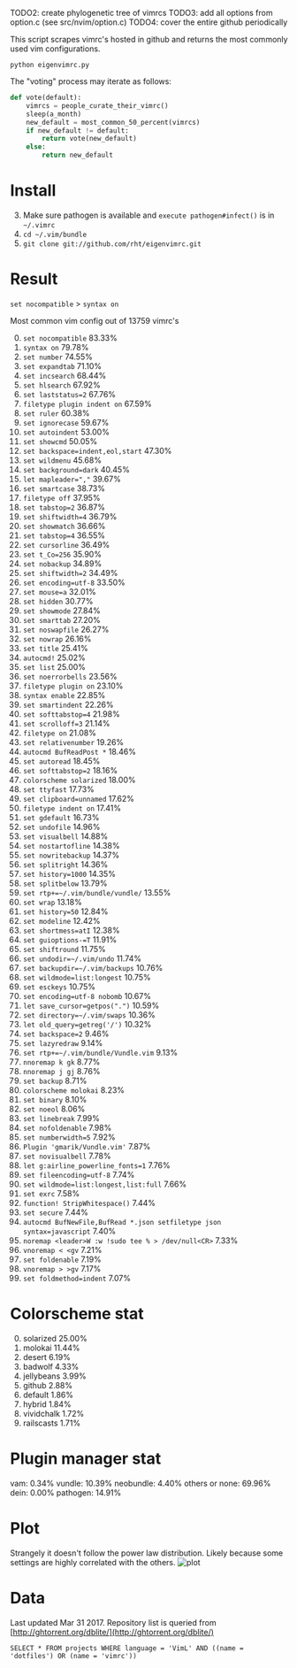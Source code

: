 TODO2: create phylogenetic tree of vimrcs
TODO3: add all options from option.c (see src/nvim/option.c)
TODO4: cover the entire github periodically

This script scrapes vimrc's hosted in github and returns the most commonly used vim configurations.

```python eigenvimrc.py```

The "voting" process may iterate as follows:

```python
def vote(default):
    vimrcs = people_curate_their_vimrc()
    sleep(a_month)
    new_default = most_common_50_percent(vimrcs)
    if new_default != default:
        return vote(new_default)
    else:
        return new_default
```

# Install
3. Make sure pathogen is available and ```execute pathogen#infect()``` is in ```~/.vimrc```
2. ```cd ~/.vim/bundle```
3. ```git clone git://github.com/rht/eigenvimrc.git```

# Result
```set nocompatible``` > ```syntax on```


Most common vim config out of 13759 vimrc's

0. ```set nocompatible``` 83.33%
1. ```syntax on``` 79.78%
2. ```set number``` 74.55%
3. ```set expandtab``` 71.10%
4. ```set incsearch``` 68.44%
5. ```set hlsearch``` 67.92%
6. ```set laststatus=2``` 67.76%
7. ```filetype plugin indent on``` 67.59%
8. ```set ruler``` 60.38%
9. ```set ignorecase``` 59.67%
10. ```set autoindent``` 53.00%
11. ```set showcmd``` 50.05%
12. ```set backspace=indent,eol,start``` 47.30%
13. ```set wildmenu``` 45.68%
14. ```set background=dark``` 40.45%
15. ```let mapleader=","``` 39.67%
16. ```set smartcase``` 38.73%
17. ```filetype off``` 37.95%
18. ```set tabstop=2``` 36.87%
19. ```set shiftwidth=4``` 36.79%
20. ```set showmatch``` 36.66%
21. ```set tabstop=4``` 36.55%
22. ```set cursorline``` 36.49%
23. ```set t_Co=256``` 35.90%
24. ```set nobackup``` 34.89%
25. ```set shiftwidth=2``` 34.49%
26. ```set encoding=utf-8``` 33.50%
27. ```set mouse=a``` 32.01%
28. ```set hidden``` 30.77%
29. ```set showmode``` 27.84%
30. ```set smarttab``` 27.20%
31. ```set noswapfile``` 26.27%
32. ```set nowrap``` 26.16%
33. ```set title``` 25.41%
34. ```autocmd!``` 25.02%
35. ```set list``` 25.00%
36. ```set noerrorbells``` 23.56%
37. ```filetype plugin on``` 23.10%
38. ```syntax enable``` 22.85%
39. ```set smartindent``` 22.26%
40. ```set softtabstop=4``` 21.98%
41. ```set scrolloff=3``` 21.14%
42. ```filetype on``` 21.08%
43. ```set relativenumber``` 19.26%
44. ```autocmd BufReadPost *``` 18.46%
45. ```set autoread``` 18.45%
46. ```set softtabstop=2``` 18.16%
47. ```colorscheme solarized``` 18.00%
48. ```set ttyfast``` 17.73%
49. ```set clipboard=unnamed``` 17.62%
50. ```filetype indent on``` 17.41%
51. ```set gdefault``` 16.73%
52. ```set undofile``` 14.96%
53. ```set visualbell``` 14.88%
54. ```set nostartofline``` 14.38%
55. ```set nowritebackup``` 14.37%
56. ```set splitright``` 14.36%
57. ```set history=1000``` 14.35%
58. ```set splitbelow``` 13.79%
59. ```set rtp+=~/.vim/bundle/vundle/``` 13.55%
60. ```set wrap``` 13.18%
61. ```set history=50``` 12.84%
62. ```set modeline``` 12.42%
63. ```set shortmess=atI``` 12.38%
64. ```set guioptions-=T``` 11.91%
65. ```set shiftround``` 11.75%
66. ```set undodir=~/.vim/undo``` 11.74%
67. ```set backupdir=~/.vim/backups``` 10.76%
68. ```set wildmode=list:longest``` 10.75%
69. ```set esckeys``` 10.75%
70. ```set encoding=utf-8 nobomb``` 10.67%
71. ```let save_cursor=getpos(".")``` 10.59%
72. ```set directory=~/.vim/swaps``` 10.36%
73. ```let old_query=getreg('/')``` 10.32%
74. ```set backspace=2``` 9.46%
75. ```set lazyredraw``` 9.14%
76. ```set rtp+=~/.vim/bundle/Vundle.vim``` 9.13%
77. ```nnoremap k gk``` 8.77%
78. ```nnoremap j gj``` 8.76%
79. ```set backup``` 8.71%
80. ```colorscheme molokai``` 8.23%
81. ```set binary``` 8.10%
82. ```set noeol``` 8.06%
83. ```set linebreak``` 7.99%
84. ```set nofoldenable``` 7.98%
85. ```set numberwidth=5``` 7.92%
86. ```Plugin 'gmarik/Vundle.vim'``` 7.87%
87. ```set novisualbell``` 7.78%
88. ```let g:airline_powerline_fonts=1``` 7.76%
89. ```set fileencoding=utf-8``` 7.74%
90. ```set wildmode=list:longest,list:full``` 7.66%
91. ```set exrc``` 7.58%
92. ```function! StripWhitespace()``` 7.44%
93. ```set secure``` 7.44%
94. ```autocmd BufNewFile,BufRead *.json setfiletype json syntax=javascript``` 7.40%
95. ```noremap <leader>W :w !sudo tee % > /dev/null<CR>``` 7.33%
96. ```vnoremap < <gv``` 7.21%
97. ```set foldenable``` 7.19%
98. ```vnoremap > >gv``` 7.17%
99. ```set foldmethod=indent``` 7.07%

# Colorscheme stat
0. solarized 25.00%
1. molokai 11.44%
2. desert 6.19%
3. badwolf 4.33%
4. jellybeans 3.99%
5. github 2.88%
6. default 1.86%
7. hybrid 1.84%
8. vividchalk 1.72%
9. railscasts 1.71%

# Plugin manager stat

vam: 0.34%
vundle: 10.39%
neobundle: 4.40%
others or none: 69.96%
dein: 0.00%
pathogen: 14.91%


# Plot
Strangely it doesn't follow the power law distribution. Likely because some settings are highly correlated with the others.
![plot](fig.png)

# Data

Last updated Mar 31 2017.
Repository list is queried from [http://ghtorrent.org/dblite/](http://ghtorrent.org/dblite/)

```SELECT * FROM projects WHERE language = 'VimL' AND ((name = 'dotfiles') OR (name = 'vimrc'))```
